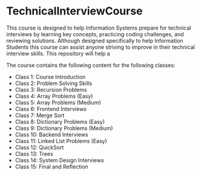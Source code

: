 # TechnicalInterviewCourse

This course is designed to help Information Systems prepare for technical interviews by learning key concepts, practicing coding challenges, and reviewing solutions. Although designed specifically to help Information Students this course can assist anyone striving to improve in their technical interview skills. This repository will help a

The course contains the following content for the following classes:
- Class 1: Course Introduction
- Class 2: Problem Solving Skills
- Class 3: Recursion Problems
- Class 4: Array Problems (Easy)
- Class 5: Array Problems (Medium)
- Class 6: Frontend Interviews
- Class 7: Merge Sort
- Class 8: Dictionary Problems (Easy)
- Class 9: Dictionary Problems (Medium)
- Class 10: Backend Interviews
- Class 11: Linked List Problems (Easy)
- Class 12: QuickSort
- Class 13: Trees
- Class 14: System Design Interviews
- Class 15: Final and Reflection
